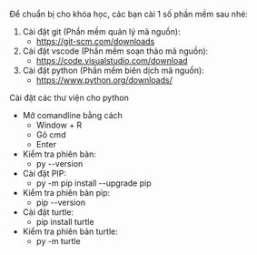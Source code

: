 Để chuẩn bị cho khóa học, các bạn cài 1 số phần mềm sau nhé:
1. Cài đặt git (Phần mềm quản lý mã nguồn): 
    - https://git-scm.com/downloads
2. Cài đặt vscode (Phần mềm soạn thảo mã nguồn): 
    - https://code.visualstudio.com/download
3. Cài đặt python (Phần mềm biên dịch mã nguồn): 
    - https://www.python.org/downloads/

Cài đặt các thư viện cho python
- Mở comandline bằng cách
    + Window + R
    + Gõ cmd
    + Enter
- Kiểm tra phiên bản: 
    + py --version
- Cài đặt PIP:  
    + py -m pip install --upgrade pip
- Kiểm tra phiên bản pip:
    + pip --version
- Cài đặt turtle: 
    + pip install turtle
- Kiểm tra phiên bản turtle:
    + py -m turtle